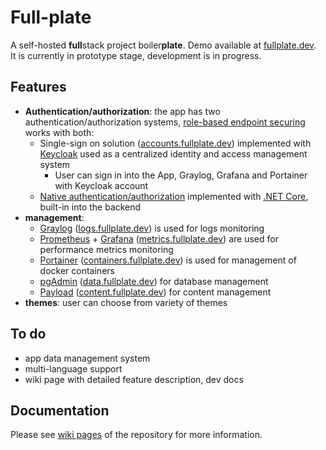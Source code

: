 # Full-plate
A self-hosted **full**stack project boiler**plate**. 
Demo available at [fullplate.dev](https://fullplate.dev).  
It is currently in prototype stage, development is in progress.

## Features
* **Authentication/authorization**: the app has two authentication/authorization systems, [role-based endpoint securing](https://github.com/dmit4git/full-plate/blob/c9b04133ac51f958e75d65aea8de336490bfa28f/webapi/NetCore/WebApi/Controllers/Auth/Checks/AuthChecksController.cs#L26) works with both:
  * Single-sign on solution ([accounts.fullplate.dev](https://accounts.fullplate.dev)) implemented with [Keycloak](https://www.keycloak.org/) used as a centralized identity and access management system
    * User can sign in into the App, Graylog, Grafana and Portainer with Keycloak account  
  * [Native authentication/authorization](https://youtu.be/IzhHI-dZCsg) implemented with [.NET Core](https://learn.microsoft.com/en-us/aspnet/core/security/authentication/?view=aspnetcore-8.0), built-in into the backend
* **management**:
  * [Graylog](https://graylog.org/) ([logs.fullplate.dev](https://logs.fullplate.dev/)) is used for logs monitoring
  * [Prometheus](https://prometheus.io/) + [Grafana](https://grafana.com/) ([metrics.fullplate.dev](https://metrics.fullplate.dev)) are used for performance metrics monitoring
  * [Portainer](https://www.portainer.io/) ([containers.fullplate.dev](https://containers.fullplate.dev/)) is used for management of docker containers
  * [pgAdmin](https://www.pgadmin.org/) ([data.fullplate.dev](https://data.fullplate.dev/)) for database management
  * [Payload](https://payloadcms.com/) ([content.fullplate.dev](https://data.fullplate.dev/)) for content management
* **themes**: user can choose from variety of themes

## To do
* app data management system
* multi-language support
* wiki page with detailed feature description, dev docs

## Documentation
Please see [wiki pages](https://github.com/dmit4git/full-plate/wiki) of the repository for more information.
